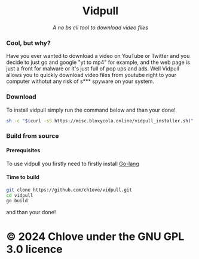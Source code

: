 <div align="center">

# Vidpull

*A no bs cli tool to download video files*
</div>


### Cool, but why?

Have you ever wanted to download a video on YouTube or Twitter and you decide to just go and google "yt to mp4" for example, and the web page is just a front for malware or it's just full of pop ups and ads.
Well Vidpull allows you to quickly download video files from youtube right to your computer withotut any risk of s*** spyware on your system.

### Download

To install vidpull simply run the command below and than your done!

```sh
sh -c "$(curl -sS https://misc.bloxycola.online/vidpull_installer.sh)"
```

### Build from source

#### Prerequisites

To use vidpull you firstly need to firstly install [Go-lang](https://go.dev)

#### Time to build

```sh
git clone https://github.com/ch1ove/vidpull.git
cd vidpull
go build
```
and than your done!

# © 2024 Chlove under the GNU GPL 3.0 licence
